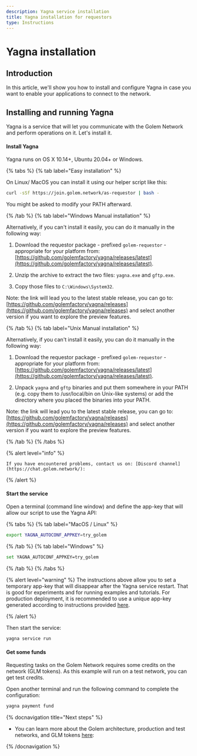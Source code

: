 ```yaml
---
description: Yagna service installation
title: Yagna installation for requestors
type: Instructions
---
```


# Yagna installation

## Introduction

In this article, we'll show you how to install and configure Yagna in case you want to enable your applications to connect to the network.     

## Installing and running Yagna 

Yagna is a service that will let you communicate with the Golem Network and perform operations on it. Let's install it.

#### Install Yagna

Yagna runs on OS X 10.14+, Ubuntu 20.04+ or Windows.

{% tabs %}
{% tab label="Easy installation" %}    

On Linux/ MacOS you can install it using our helper script like this:
    
```bash
curl -sSf https://join.golem.network/as-requestor | bash -
```
You might be asked to modify your PATH afterward.

{% /tab %}
{% tab label="Windows Manual installation" %}    

Alternatively, if you can't install it easily, you can do it manually in the following way:
    
1. Download the requestor package - prefixed `golem-requestor` - appropriate for your platform from: [https://github.com/golemfactory/yagna/releases/latest](https://github.com/golemfactory/yagna/releases/latest).
    
2. Unzip the archive to extract the two files: `yagna.exe` and `gftp.exe`.
3. Copy those files to `C:\Windows\System32`.
    
Note: the link will lead you to the latest stable release, you can go to: [https://github.com/golemfactory/yagna/releases](https://github.com/golemfactory/yagna/releases) and select another version if you want to explore the preview features.

{% /tab %}
{% tab label="Unix Manual installation" %}


Alternatively, if you can't install it easily, you can do it manually in the following way:
    
1. Download the requestor package - prefixed `golem-requestor` - appropriate for your platform from: [https://github.com/golemfactory/yagna/releases/latest](https://github.com/golemfactory/yagna/releases/latest).
    
2. Unpack `yagna` and `gftp` binaries and put them somewhere in your PATH (e.g. copy them to /usr/local/bin on Unix-like systems) or add the directory where you placed the binaries into your PATH.

Note: the link will lead you to the latest stable release, you can go to: [https://github.com/golemfactory/yagna/releases](https://github.com/golemfactory/yagna/releases) and select another version if you want to explore the preview features.

{% /tab %}
{% /tabs %}

{% alert level="info" %}

    If you have encountered problems, contact us on: [Discord channel](https://chat.golem.network/): 
{% /alert  %}

#### Start the service

Open a terminal (command line window) and define the app-key that will allow our script to use the Yagna API:


{% tabs %}
{% tab label="MacOS / Linux" %}  
   
```bash
export YAGNA_AUTOCONF_APPKEY=try_golem
```

{% /tab %}
{% tab label="Windows" %}
    
```bash
set YAGNA_AUTOCONF_APPKEY=try_golem
```

{% /tab %}
{% /tabs %}

{% alert level="warning" %}
The instructions above allow you to set a temporary app-key that will disappear after the Yagna service restart. That is good for experiments and for running examples and tutorials. For production deployment, it is recommended to use a unique app-key generated according to instructions provided [here](/docs/creators/javascript/examples/using-app-keys#creating-unique-app-keys).

{% /alert %}


Then start the service:

```bash
yagna service run
```


#### Get some funds

Requesting tasks on the Golem Network requires some credits on the network (GLM tokens). 
As this example will run on a test network, you can get test credits.

Open another terminal and run the following command to complete the configuration:

```bash
yagna payment fund
```


    
{% docnavigation title="Next steps" %}

- You can learn more about the Golem architecture, production and test networks, and GLM tokens [here](/docs/golem/overview):

{% /docnavigation %}





